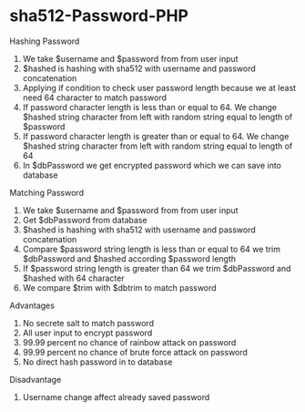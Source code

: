 # sha512-Password-PHP
Hashing Password
1. We take $username and $password from from user input
2. $hashed is hashing with sha512 with username and password concatenation
3. Applying if condition to check user password length because we at least need 64 character to match password
4. If password character length is less than or equal to 64. We change $hashed string character from left with random string equal to length of $password
5. If password character length is greater than or equal to 64. We change $hashed string character from left with random string equal to length of 64
6. In $dbPassword we get encrypted password which we can save into database 

Matching Password

1. We take $username and $password from from user input
2. Get $dbPassword from database
3. $hashed is hashing with sha512 with username and password concatenation
4. Compare $password string length is less than or equal to 64 we trim $dbPassword and $hashed according $password length
5. If  $password string length is greater than 64 we trim $dbPassword and $hashed with 64 character
6. We compare $trim with $dbtrim to match password

Advantages

1. No secrete salt to match password
2. All user input to encrypt password
3. 99.99 percent no chance of rainbow attack on password
4. 99.99 percent no chance of brute force attack on password
5. No direct hash password in to database

Disadvantage

1. Username change affect already saved password
